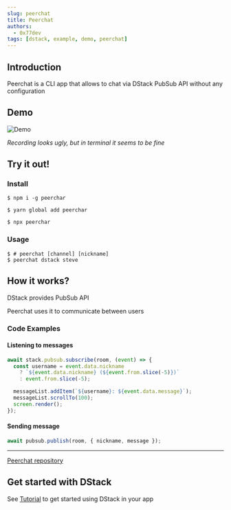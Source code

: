 ```yaml
---
slug: peerchat
title: Peerchat
authors:
  - 0x77dev
tags: [dstack, example, demo, peerchat]
---
```


## Introduction

Peerchat is a CLI app that allows to chat via DStack PubSub API without any configuration

## Demo

![Demo](https://github.com/dstack-js/chat/raw/main/docs/demo.svg)

_Recording looks ugly, but in terminal it seems to be fine_

## Try it out!

### Install

```console
$ npm i -g peerchar
```

```console
$ yarn global add peerchar
```

```console
$ npx peerchar
```

### Usage

```console
$ # peerchat [channel] [nickname]
$ peerchat dstack steve
```

## How it works?

DStack provides PubSub API

Peerchat uses it to communicate between users

### Code Examples

#### Listening to messages

```javascript
await stack.pubsub.subscribe(room, (event) => {
  const username = event.data.nickname
    ? `${event.data.nickname} (${event.from.slice(-5)})`
    : event.from.slice(-5);

  messageList.addItem(`${username}: ${event.data.message}`);
  messageList.scrollTo(100);
  screen.render();
});
```

#### Sending message

```javascript
await pubsub.publish(room, { nickname, message });
```

---

[Peerchat repository](https://github.com/dstack-js/chat)

## Get started with DStack

See [Tutorial](/docs/intro) to get started using DStack in your app
